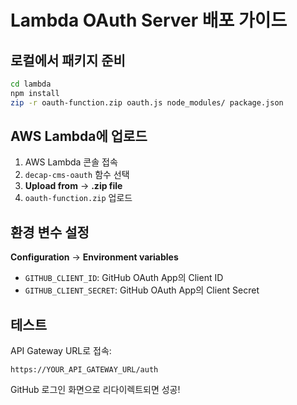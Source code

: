 # Lambda OAuth Server 배포 가이드

## 로컬에서 패키지 준비

```bash
cd lambda
npm install
zip -r oauth-function.zip oauth.js node_modules/ package.json
```

## AWS Lambda에 업로드

1. AWS Lambda 콘솔 접속
2. `decap-cms-oauth` 함수 선택
3. **Upload from** → **.zip file**
4. `oauth-function.zip` 업로드

## 환경 변수 설정

**Configuration** → **Environment variables**

- `GITHUB_CLIENT_ID`: GitHub OAuth App의 Client ID
- `GITHUB_CLIENT_SECRET`: GitHub OAuth App의 Client Secret

## 테스트

API Gateway URL로 접속:
```
https://YOUR_API_GATEWAY_URL/auth
```

GitHub 로그인 화면으로 리다이렉트되면 성공!

